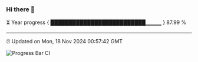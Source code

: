### Hi there 👋

⏳ Year progress { ██████████████████████████▁▁▁▁ } 87.99 %

---

⏰ Updated on Mon, 18 Nov 2024 00:57:42 GMT

![Progress Bar CI](https://github.com/code-lakshay/GitHub-Actions-Demo/workflows/Progress%20Bar%20CI/badge.svg)
